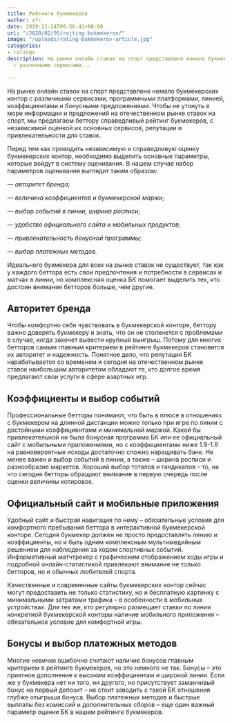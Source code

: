 ```yaml
---
title: Рейтинги букмекеров
author: xfr
date: 2019-12-24T09:56:41+00:00
url: "/2020/02/05/rejting-bukmekerov/"
image: "/uploads/rating-bukmekerov-article.jpg"
categories:
- ratings
description: На рынке онлайн ставок на спорт представлено немало букмекерских контор
  с различными сервисами...

---
```

На рынке онлайн ставок на спорт представлено немало букмекерских контор с различными сервисами, программными платформами, линией, коэффициентами и бонусными предложениями. Чтобы не утонуть в море информации и предложений на отечественном рынке ставок на спорт, мы предлагаем беттору справедливый рейтинг букмекеров, с независимой оценкой их основных сервисов, репутации и привлекательности для ставок.

Перед тем как проводить независимую и справедливую оценку букмекерских контор, необходимо выделить основные параметры, которые войдут в систему оценивания. В нашем случае набор параметров оценивания выглядит таким образом:

_— авторитет бренда;_

_— величина коэффициентов и букмекерской маржи;_

_— выбор событий в линии, ширина росписи;_

_— удобство официального сайта и мобильных продуктов;_

_— привлекательность бонусной программы;_

_— выбор платежных методов._

Идеального букмекера для всех на рынке ставок не существует, так как у каждого беттора есть свои предпочтения и потребности в сервисах и матчах в линии, но комплексная оценка БК помогает выделить тех, кто достоин внимания бетторов больше, чем другие.

## Авторитет бренда

Чтобы комфортно себя чувствовать в букмекерской конторе, беттору важно доверять букмекеру и знать, что он не столкнется с проблемами в случае, когда захочет вывести крупный выигрыш. Потому для многих бетторов самым главным критерием в рейтинге букмекеров становятся их авторитет и надежность. Понятное дело, что репутация БК нарабатывается со временем и сегодня на отечественном рынке ставок наибольшим авторитетом обладают те, кто долгое время предлагают свои услуги в сфере азартных игр.

## Коэффициенты и выбор событий

Профессиональные бетторы понимают, что быть в плюсе в отношениях с букмекером на длинной дистанции можно только при игре по линии с достойными коэффициентами и минимальной маржой. Какой бы привлекательной ни была бонусная программа БК или ее официальный сайт с мобильными приложениями, но с коэффициентами ниже 1.9-1.9 на равновероятные исходы достаточно сложно наращивать банк. Не менее важен и выбор событий в линии, а также – ширина росписи и разнообразие маркетов. Хороший выбор тоталов и гандикапов – то, на что сегодня бетторы обращают внимание в первую очередь после оценки величины котировок.

## Официальный сайт и мобильные приложения

Удобный сайт и быстрая навигация по нему – обязательные условия для комфортного пребывания беттора в интерактивной букмекерской конторе. Сегодня букмекер должен не просто предоставлять линию и коэффициенты, но и быть одним комплексным мультимедийным решением для наблюдения за ходом спортивных событий. Информативный матчтрекер с графическим отображением ходы игры и подробной онлайн-статистикой привлекают внимание не только бетторов, но и обычных любителей спорта.

Качественные и современные сайты букмекерских контор сейчас могут предоставить не только статистику, но и бесплатную картинку с минимальными затратами трафика – в особенности в мобильных устройствах. Для тех же, кто регулярно размещает ставки по линии конкретной букмекерской конторы наличие мобильного приложения – обязательное условие для комфортной игры.

## Бонусы и выбор платежных методов

Многие новички ошибочно считают наличие бонусов главным критерием в рейтинге букмекеров, но это немного не так. Бонусы – это приятное дополнение к высоким коэффициентам и широкой линии. Если же у букмекера нет ни того, ни другого, но присутствует заманчивый бонус на первый депозит – не стоит заводить с такой БК отношения глубже отыгрыша бонуса. Выбор платежных методов и быстрые выплаты без комиссий и дополнительных сборов – еще один важный параметр оценки БК в нашем рейтинге букмекеров.